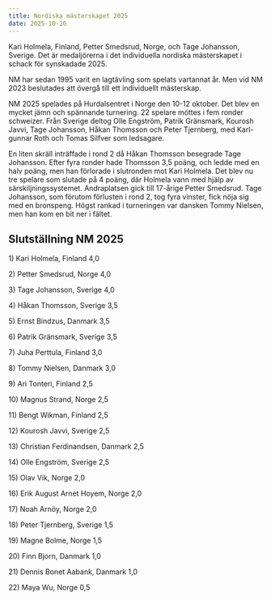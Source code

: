 ```yaml
---
title: Nordiska mästerskapet 2025
date: 2025-10-16
---
```


Kari Holmela, Finland, Petter Smedsrud, Norge, och Tage Johansson,
Sverige. Det är medaljörerna i det individuella nordiska mästerskapet i
schack för synskadade 2025.

NM har sedan 1995 varit en lagtävling som spelats vartannat år. Men vid
NM 2023 beslutades att övergå till ett individuellt mästerskap.

NM 2025 spelades på Hurdalsentret i Norge den 10-12 oktober. Det blev en
mycket jämn och spännande turnering. 22 spelare möttes i fem ronder
schweizer. Från Sverige deltog Olle Engström, Patrik Gränsmark, Kourosh
Javvi, Tage Johansson, Håkan Thomsson och Peter Tjernberg, med
Karl-gunnar Roth och Tomas Silfver som ledsagare.

En liten skräll inträffade i rond 2 då Håkan Thomsson besegrade Tage
Johansson. Efter fyra ronder hade Thomsson 3,5 poäng, och ledde med en
halv poäng, men han förlorade i slutronden mot Kari Holmela. Det blev nu
tre spelare som slutade på 4 poäng, där Holmela vann med hjälp av
särskiljningssystemet. Andraplatsen gick till 17-årige Petter Smedsrud.
Tage Johansson, som förutom förlusten i rond 2, tog fyra vinster, fick
nöja sig med en bronspeng. Högst rankad i turneringen var dansken Tommy
Nielsen, men han kom en bit ner i fältet.

## Slutställning NM 2025

1\) Kari Holmela, Finland 4,0

2\) Petter Smedsrud, Norge 4,0

3\) Tage Johansson, Sverige 4,0

4\) Håkan Thomsson, Sverige 3,5

5\) Ernst Bindzus, Danmark 3,5

6\) Patrik Gränsmark, Sverige 3,5

7\) Juha Perttula, Finland 3,0

8\) Tommy Nielsen, Danmark 3,0

9\) Ari Tonteri, Finland 2,5

10\) Magnus Strand, Norge 2,5

11\) Bengt Wikman, Finland 2,5

12\) Kourosh Javvi, Sverige 2,5

13\) Christian Ferdinandsen, Danmark 2,5

14\) Olle Engström, Sverige 2,5

15\) Olav Vik, Norge 2,0

16\) Erik August Arnet Hoyem, Norge 2,0

17\) Noah Arnöy, Norge 2,0

18\) Peter Tjernberg, Sverige 1,5

19\) Magne Bolme, Norge 1,5

20\) Finn Bjorn, Danmark 1,0

21\) Dennis Bonet Aabank, Danmark 1,0

22\) Maya Wu, Norge 0,5
